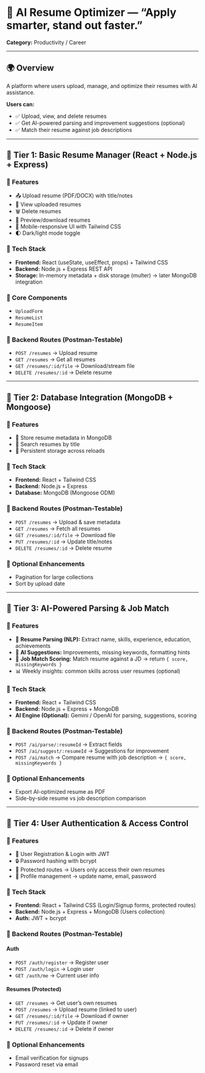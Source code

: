 # 🧾 AI Resume Optimizer — “Apply smarter, stand out faster.”

**Category:** Productivity / Career

---

## 🌍 Overview

A platform where users upload, manage, and optimize their resumes with AI assistance.

**Users can:**

- ✅ Upload, view, and delete resumes
- ✅ Get AI-powered parsing and improvement suggestions (optional)
- ✅ Match their resume against job descriptions

---

## 🧩 Tier 1: Basic Resume Manager (React + Node.js + Express)

### 🔹 Features

- 📤 Upload resume (PDF/DOCX) with title/notes
- 📄 View uploaded resumes
- 🗑️ Delete resumes
- 👀 Preview/download resumes
- 📱 Mobile-responsive UI with Tailwind CSS
- 🌓 Dark/light mode toggle

### 🔹 Tech Stack

- **Frontend:** React (useState, useEffect, props) + Tailwind CSS
- **Backend:** Node.js + Express REST API
- **Storage:** In-memory metadata + disk storage (multer) → later MongoDB integration

### 🔹 Core Components

- `UploadForm`
- `ResumeList`
- `ResumeItem`

### 🔹 Backend Routes (Postman-Testable)

- `POST /resumes` → Upload resume
- `GET /resumes` → Get all resumes
- `GET /resumes/:id/file` → Download/stream file
- `DELETE /resumes/:id` → Delete resume

---

## 🧩 Tier 2: Database Integration (MongoDB + Mongoose)

### 🔹 Features

- 💾 Store resume metadata in MongoDB
- 🔎 Search resumes by title
- 🧭 Persistent storage across reloads

### 🔹 Tech Stack

- **Frontend:** React + Tailwind CSS
- **Backend:** Node.js + Express
- **Database:** MongoDB (Mongoose ODM)

### 🔹 Backend Routes (Postman-Testable)

- `POST /resumes` → Upload & save metadata
- `GET /resumes` → Fetch all resumes
- `GET /resumes/:id/file` → Download file
- `PUT /resumes/:id` → Update title/notes
- `DELETE /resumes/:id` → Delete resume

### 🔹 Optional Enhancements

- Pagination for large collections
- Sort by upload date

---

## 🤖 Tier 3: AI-Powered Parsing & Job Match

### 🔹 Features

- 🧠 **Resume Parsing (NLP):** Extract name, skills, experience, education, achievements
- 📝 **AI Suggestions:** Improvements, missing keywords, formatting hints
- 🎯 **Job Match Scoring:** Match resume against a JD → return `{ score, missingKeywords }`
- 📊 Weekly insights: common skills across user resumes (optional)

### 🔹 Tech Stack

- **Frontend:** React + Tailwind CSS
- **Backend:** Node.js + Express + MongoDB
- **AI Engine (Optional):** Gemini / OpenAI for parsing, suggestions, scoring

### 🔹 Backend Routes (Postman-Testable)

- `POST /ai/parse/:resumeId` → Extract fields
- `POST /ai/suggest/:resumeId` → Suggestions for improvement
- `POST /ai/match` → Compare resume with job description → `{ score, missingKeywords }`

### 🔹 Optional Enhancements

- Export AI-optimized resume as PDF
- Side-by-side resume vs job description comparison

---

## 🔐 Tier 4: User Authentication & Access Control

### 🔹 Features

- 👤 User Registration & Login with JWT
- 🔒 Password hashing with bcrypt
- 📂 Protected routes → Users only access their own resumes
- 👤 Profile management → update name, email, password

### 🔹 Tech Stack

- **Frontend:** React + Tailwind CSS (Login/Signup forms, protected routes)
- **Backend:** Node.js + Express + MongoDB (Users collection)
- **Auth:** JWT + bcrypt

### 🔹 Backend Routes (Postman-Testable)

#### **Auth**

- `POST /auth/register` → Register user
- `POST /auth/login` → Login user
- `GET /auth/me` → Current user info

#### **Resumes (Protected)**

- `GET /resumes` → Get user’s own resumes
- `POST /resumes` → Upload resume (linked to user)
- `GET /resumes/:id/file` → Download if owner
- `PUT /resumes/:id` → Update if owner
- `DELETE /resumes/:id` → Delete if owner

### 🔹 Optional Enhancements

- Email verification for signups
- Password reset via email
